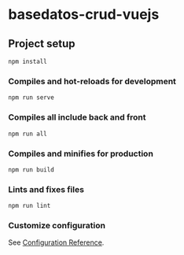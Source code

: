 # basedatos-crud-vuejs

## Project setup
```
npm install
```

### Compiles and hot-reloads for development
```
npm run serve
```

### Compiles all include back and front 
```
npm run all
```

### Compiles and minifies for production
```
npm run build
```

### Lints and fixes files
```
npm run lint
```

### Customize configuration
See [Configuration Reference](https://cli.vuejs.org/config/).
